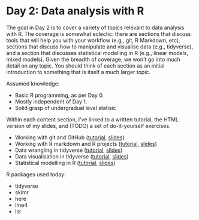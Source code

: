 # Day 2: Data analysis with R

The goal in Day 2 is to cover a variety of topics relevant to data analysis with R. The coverage is somewhat eclectic: there are sections that discuss tools that will help you with your workflow (e.g., git, R Markdown, etc), sections that discuss how to manipulate and visualise data (e.g., tidyverse), and a section that discusses statistical modelling in R (e.g., linear models, mixed models). Given the breadth of coverage, we won't go into much detail on any topic. You should think of each section as an initial introduction to something that is itself a much larger topic.

Assumed knowledge:

- Basic R programming, as per Day 0.
- Mostly independent of Day 1.
- Solid grasp of undergradual level statisic

Within each content section, I've linked to a written tutorial, the HTML version of my slides, and (TODO) a set of do-it-yourself exercises.

- Working with git and GitHub ([tutorial](tutorials/git.md), [slides](blah))
- Working with R markdown and R projects ([tutorial](tutorials/projects.md), [slides](rproj-slides.html))
- Data wrangling in tidyverse ([tutorial](tutorials/wrangling.md), [slides](dplyr-slides.html))
- Data visualisation in tidyverse ([tutorial](tutorials/visualisation.md), [slides](ggplot-slides.html))
- Statistical modelling in R ([tutorial](tutorials/statistics.md), [slides](stats-slides.html))

R packages used today:

- tidyverse
- skimr
- here
- lme4
- lsr

